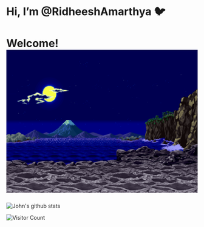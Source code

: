 
<h1> Hi, I’m @RidheeshAmarthya 🐦 </h1> 

<h1> Welcome! <img src="https://github.com/RidheeshAmarthya/RidheeshAmarthya/blob/main/wallpaper.gif"> </h1>

![John's github stats](https://github-readme-stats.vercel.app/api?username=RidheeshAmarthya&count_private=true&show_icons=true&theme=dark)

![Visitor Count](https://profile-counter.glitch.me/{RidheeshAmarthya}/count.svg) 
